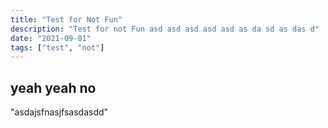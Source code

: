 ```yaml
---
title: "Test for Not Fun"
description: "Test for not Fun asd asd asd asd asd as da sd as das d"
date: "2021-09-01"
tags: ["test", "not"]
---
```


## yeah yeah no

"asdajsfnasjfsasdasdd"